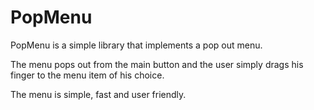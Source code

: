 # PopMenu
PopMenu is a simple library that implements a pop out menu. 

The menu pops out from the main button and the user simply drags his finger to the menu item of his choice.

The menu is simple, fast and user friendly.


